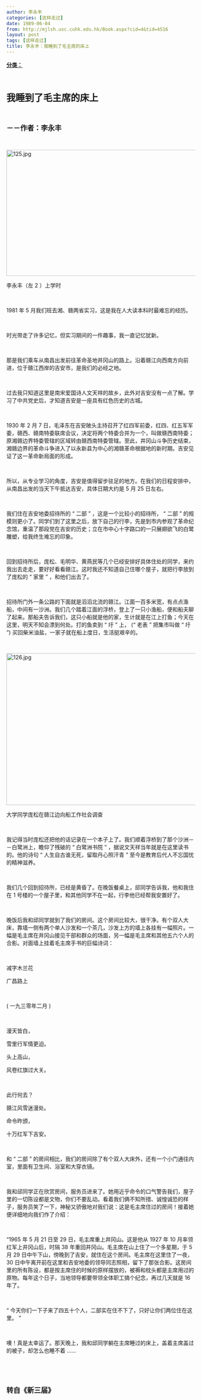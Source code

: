 ```yaml
---
author: 李永丰
categories: [这样走过]
date: 1989-06-04
from: http://mjlsh.usc.cuhk.edu.hk/Book.aspx?cid=4&tid=4516
layout: post
tags: [这样走过]
title: 李永丰：我睡到了毛主席的床上
---
```


<div style="margin: 15px 10px 10px 0px;">
 <div>
  <span id="ctl00_ContentPlaceHolder1_chapter1_SubjectLabel" style="font-weight:bold;text-decoration:underline;">
   分类：
  </span>
 </div>
 <p class="p1">
  <b>
   <font size="5">
    <span class="s1">
    </span>
    <br/>
   </font>
  </b>
 </p>
 <p class="p2">
  <span class="s1">
   <b>
    <font size="5">
     我睡到了毛主席的床上
    </font>
   </b>
  </span>
 </p>
 <p class="p1">
  <b>
   <font size="4">
    <span class="s1">
    </span>
    <br/>
   </font>
  </b>
 </p>
 <p class="p2">
  <span class="s1">
   <b>
    <font size="4">
     －－作者：李永丰
    </font>
   </b>
  </span>
 </p>
 <p class="p1">
  <span class="s1">
  </span>
  <br/>
 </p>
 <p class="p3">
  <span class="s1">
   <img alt="125.jpg" border="0" height="329" src="http://mjlsh.usc.cuhk.edu.hk/medias/contents/4516/125.jpg" width="550"/>
  </span>
 </p>
 <p class="p2">
  <span class="s1">
   李永丰（左
  </span>
  <span class="s2">
   2
  </span>
  <span class="s1">
   ）上学时
  </span>
 </p>
 <p class="p1">
  <span class="s1">
  </span>
  <br/>
 </p>
 <p class="p2">
  <span class="s2">
   1981
  </span>
  <span class="s1">
   年
  </span>
  <span class="s2">
   5
  </span>
  <span class="s1">
   月我们班去湘、赣两省实习，这是我在人大读本科时最难忘的经历。
  </span>
 </p>
 <p class="p1">
  <span class="s1">
  </span>
  <br/>
 </p>
 <p class="p2">
  <span class="s1">
   时光带走了许多记忆，但实习期间的一件趣事，我一直记忆犹新。
  </span>
 </p>
 <p class="p1">
  <span class="s1">
  </span>
  <br/>
 </p>
 <p class="p2">
  <span class="s1">
   那是我们乘车从南昌出发前往革命圣地井冈山的路上。沿着赣江向西南方向前进，位于赣江西岸的吉安市，是我们的必经之地。
  </span>
 </p>
 <p class="p1">
  <span class="s1">
  </span>
  <br/>
 </p>
 <p class="p2">
  <span class="s1">
   过去我只知道这里是南宋爱国诗人文天祥的故乡，此外对吉安没有一点了解。学习了中共党史后，才知道吉安是一座具有红色历史的古城。
  </span>
 </p>
 <p class="p1">
  <span class="s1">
  </span>
  <br/>
 </p>
 <p class="p2">
  <span class="s2">
   1930
  </span>
  <span class="s1">
   年
  </span>
  <span class="s2">
   2
  </span>
  <span class="s1">
   月
  </span>
  <span class="s2">
   7
  </span>
  <span class="s1">
   日，毛泽东在吉安陂头主持召开了红四军前委，红四、红五军军委，赣西、赣南特委联席会议，决定将两个特委合并为一个，叫做赣西南特委；原湘赣边界特委管辖的区域转由赣西南特委管辖。至此，井冈山斗争历史结束，湘赣边界的革命斗争进入了以永新县为中心的湘赣革命根据地的新时期。吉安见证了这一革命新局面的形成。
  </span>
 </p>
 <p class="p1">
  <span class="s1">
  </span>
  <br/>
 </p>
 <p class="p2">
  <span class="s1">
   所以，从专业学习的角度，吉安是值得留步驻足的地方。在我们的日程安排中，从南昌出发的当天下午抵达吉安，具体日期大约是
  </span>
  <span class="s2">
   5
  </span>
  <span class="s1">
   月
  </span>
  <span class="s2">
   25
  </span>
  <span class="s1">
   日左右。
  </span>
 </p>
 <p class="p1">
  <span class="s1">
  </span>
  <br/>
 </p>
 <p class="p2">
  <span class="s1">
   我们住在吉安地委招待所的
  </span>
  <span class="s2">
   “
  </span>
  <span class="s1">
   二部
  </span>
  <span class="s2">
   ”
  </span>
  <span class="s1">
   ，这是一个比较小的招待所，
  </span>
  <span class="s2">
   “
  </span>
  <span class="s1">
   二部
  </span>
  <span class="s2">
   ”
  </span>
  <span class="s1">
   的规模则更小了。同学们到了这里之后，放下自己的行李，先是到市内参观了革命纪念馆，重温了那段党在吉安的历史；立在市中心十字路口的一只展翅欲飞的白鹭雕塑，给我终生难忘的印象。
  </span>
 </p>
 <p class="p1">
  <span class="s1">
  </span>
  <br/>
 </p>
 <p class="p2">
  <span class="s1">
   回到招待所后，庞松、毛明华、黄燕民等几个已经安排好具体住处的同学，来约我出去走走，要好好看看赣江。这时我还不知道自己住哪个屋子，就把行李放到了庞松的
  </span>
  <span class="s2">
   “
  </span>
  <span class="s1">
   家里
  </span>
  <span class="s2">
   ”
  </span>
  <span class="s1">
   ，和他们出去了。
  </span>
 </p>
 <p class="p1">
  <span class="s1">
  </span>
  <br/>
 </p>
 <p class="p2">
  <span class="s1">
   招待所门外一条公路的下面就是滔滔北流的赣江。江面一百多米宽，有点点渔船，中间有一沙洲。我们几个踏着江面的浮桥，登上了一只小渔船，便和船夫聊了起来。那船夫告诉我们，这只小船就是他的家，生计就是在江上打鱼；今天在这里，明天不知会漂到何处。打的鱼卖到
  </span>
  <span class="s2">
   “
  </span>
  <span class="s1">
   圩
  </span>
  <span class="s2">
   ”
  </span>
  <span class="s1">
   上，
  </span>
  <span class="s2">
   (“
  </span>
  <span class="s1">
   老表
  </span>
  <span class="s2">
   ”
  </span>
  <span class="s1">
   把集市叫做
  </span>
  <span class="s2">
   “
  </span>
  <span class="s1">
   圩
  </span>
  <span class="s2">
   ”)
  </span>
  <span class="s1">
   买回柴米油盐，一家子就在船上度日，生活挺艰辛的。
  </span>
 </p>
 <p class="p1">
  <span class="s1">
  </span>
  <br/>
 </p>
 <p class="p3">
  <span class="s1">
   <img alt="126.jpg" border="0" height="396" src="http://mjlsh.usc.cuhk.edu.hk/medias/contents/4516/126.jpg" width="500"/>
  </span>
 </p>
 <p class="p2">
  <span class="s1">
   大学同学庞松在赣江边向船工作社会调查
  </span>
 </p>
 <p class="p1">
  <span class="s1">
  </span>
  <br/>
 </p>
 <p class="p2">
  <span class="s1">
   我记得当时庞松还把他的话记录在一个本子上了。我们顺着浮桥到了那个沙洲－－白鹭洲上，瞻仰了残破的
  </span>
  <span class="s2">
   “
  </span>
  <span class="s1">
   白鹭洲书院
  </span>
  <span class="s2">
   ”
  </span>
  <span class="s1">
   ，据说文天祥当年就是在这里读书的。他的诗句
  </span>
  <span class="s2">
   “
  </span>
  <span class="s1">
   人生自古谁无死，留取丹心照汗青
  </span>
  <span class="s2">
   ”
  </span>
  <span class="s1">
   至今是教育后代人不忘国忧的精神滋养。
  </span>
 </p>
 <p class="p1">
  <span class="s1">
  </span>
  <br/>
 </p>
 <p class="p2">
  <span class="s1">
   我们几个回到招待所，已经是黄昏了。在晚饭餐桌上，邱同学告诉我，他和我住在
  </span>
  <span class="s2">
   1
  </span>
  <span class="s1">
   号楼的一个屋子里，和其他同学不在一起，行李他已经帮我安置好了。
  </span>
 </p>
 <p class="p1">
  <span class="s1">
  </span>
  <br/>
 </p>
 <p class="p2">
  <span class="s1">
   晚饭后我和邱同学就到了我们的房间。这个房间比较大，很干净。有个双人大床，靠墙一侧有两个单人沙发和一个茶几，沙发上方的墙上各挂有一幅照片。一幅是毛主席在井冈山接见干部和群众的场面，另一幅是毛主席和其他五六个人的合影。对面墙上挂着毛主席手书的巨幅诗词：
  </span>
 </p>
 <p class="p1">
  <span class="s1">
  </span>
  <br/>
 </p>
 <p class="p2">
  <span class="s1">
   减字木兰花
  </span>
 </p>
 <p class="p2">
  <span class="s1">
   广昌路上
  </span>
 </p>
 <p class="p1">
  <span class="s1">
  </span>
  <br/>
 </p>
 <p class="p2">
  <span class="s2">
   (
  </span>
  <span class="s1">
   一九三零年二月
  </span>
  <span class="s2">
   )
  </span>
 </p>
 <p class="p1">
  <span class="s1">
  </span>
  <br/>
 </p>
 <p class="p2">
  <span class="s1">
   漫天皆白，
  </span>
 </p>
 <p class="p2">
  <span class="s1">
   雪里行军情更迫。
  </span>
 </p>
 <p class="p2">
  <span class="s1">
   头上高山，
  </span>
 </p>
 <p class="p2">
  <span class="s1">
   风卷红旗过大关。
  </span>
 </p>
 <p class="p1">
  <span class="s1">
  </span>
  <br/>
 </p>
 <p class="p2">
  <span class="s1">
   此行何去？
  </span>
 </p>
 <p class="p2">
  <span class="s2">
   <span class="Apple-converted-space">
   </span>
  </span>
  <span class="s1">
   赣江风雪迷漫处。
  </span>
 </p>
 <p class="p2">
  <span class="s1">
   命令昨颁，
  </span>
 </p>
 <p class="p2">
  <span class="s1">
   十万红军下吉安。
  </span>
 </p>
 <p class="p1">
  <span class="s1">
  </span>
  <br/>
 </p>
 <p class="p2">
  <span class="s1">
   和
  </span>
  <span class="s2">
   “
  </span>
  <span class="s1">
   二部
  </span>
  <span class="s2">
   ”
  </span>
  <span class="s1">
   的房间相比，我们的房间除了有个双人大床外，还有一个小门通往内室，里面有卫生间、浴室和大穿衣镜。
  </span>
 </p>
 <p class="p1">
  <span class="s1">
  </span>
  <br/>
 </p>
 <p class="p2">
  <span class="s1">
   我和邱同学正在欣赏房间，服务员进来了。她用近乎命令的口气警告我们，屋子里的一切陈设都是文物，你们不要乱动。看着我们俩不知所措、诚惶诚恐的样子，服务员笑了一下，神秘又骄傲地对我们说：这是毛主席住过的房间！接着她便详细地向我们作了介绍：
  </span>
 </p>
 <p class="p1">
  <span class="s1">
  </span>
  <br/>
 </p>
 <p class="p2">
  <span class="s2">
   “1965
  </span>
  <span class="s1">
   年
  </span>
  <span class="s2">
   5
  </span>
  <span class="s1">
   月
  </span>
  <span class="s2">
   21
  </span>
  <span class="s1">
   日至
  </span>
  <span class="s2">
   29
  </span>
  <span class="s1">
   日，毛主席重上井冈山。这是他从
  </span>
  <span class="s2">
   1927
  </span>
  <span class="s1">
   年
  </span>
  <span class="s2">
   10
  </span>
  <span class="s1">
   月率领红军上井冈山后，时隔
  </span>
  <span class="s2">
   38
  </span>
  <span class="s1">
   年重回井冈山。毛主席在山上住了一个多星期，于
  </span>
  <span class="s2">
   5
  </span>
  <span class="s1">
   月
  </span>
  <span class="s2">
   29
  </span>
  <span class="s1">
   日中午下山，傍晚到了吉安，就住在这个房间。毛主席在这里住了一夜，
  </span>
  <span class="s2">
   30
  </span>
  <span class="s1">
   日中午离开前在这里和吉安地委的领导同志照相，留下了那张合影。这房间里的所有陈设，都是按主席住的时候的原样摆放的，被褥和枕头都是主席用过的原物。每年这个日子，当地领导都要带领全体职工搞个纪念，再过几天就是
  </span>
  <span class="s2">
   16
  </span>
  <span class="s1">
   年了。
  </span>
 </p>
 <p class="p1">
  <span class="s1">
  </span>
  <br/>
 </p>
 <p class="p2">
  <span class="s2">
   “
  </span>
  <span class="s1">
   今天你们一下子来了四五十个人，二部实在住不下了，只好让你们两位住在这里。
  </span>
  <span class="s2">
   ”
  </span>
 </p>
 <p class="p1">
  <span class="s1">
  </span>
  <br/>
 </p>
 <p class="p2">
  <span class="s1">
   噢！真是太幸运了。那天晚上，我和邱同学躺在主席睡过的床上，盖着主席盖过的被子，却怎么也睡不着
  </span>
  <span class="s2">
   ……
  </span>
 </p>
 <p class="p1">
  <span class="s1">
  </span>
  <br/>
 </p>
 <p class="p1">
  <b>
   <font size="4">
    <span class="s1">
    </span>
    <br/>
   </font>
  </b>
 </p>
 <p class="p2">
  <span class="s1">
   <b>
    <font size="4">
     转自《新三届》
    </font>
   </b>
  </span>
 </p>
</div>


